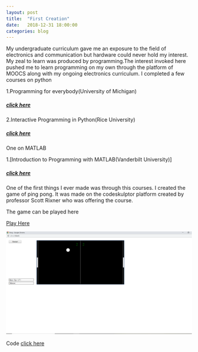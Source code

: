 ```yaml
---
layout: post
title:  "First Creation"
date:   2018-12-31 18:00:00
categories: blog
---
```

My undergraduate curriculum gave me an exposure to the field of electronics and communication but hardware could never hold my interest. My zeal to learn was produced by programming.The interest invoked here pushed me to learn programming on my own through the platform of MOOCS along with my ongoing electronics curriculum. I completed a few courses on python 

 1.Programming for everybody(University of Michigan)

##### [click here][python1]

 2.Interactive Programming in Python(Rice University)

##### [click here][python2]

One on MATLAB

1.[Introduction to Programming with MATLAB(Vanderbilt University)]

##### [click here][matlab]
One of the first things I ever made was through this courses. I created the game of ping pong. It was made on the codeskulptor platform created by professor Scott Rixner who was offering the course. 

The game can be played here 

 [Play Here][game]
 
<div class ="honeycombpic">
<img src="https://github.com/parihardeepanshu/parihardeepanshu.github.io/blob/master/Pong.png?raw=true"/>
</div>

Code [click here][checkin]

[python1]: https://www.coursera.org/account/accomplishments/certificate/7F4VTA8AJZ
[python2]: https://www.coursera.org/account/accomplishments/certificate/5TXPYNYVXA
[matlab]: https://www.coursera.org/account/accomplishments/certificate/9Y77AW8YER
[game]:http://www.codeskulptor.org/#user45_ZEp2Z6ZvwH_1.py
[checkin]:https://github.com/parihardeepanshu/Pong/blob/master/pong.py


